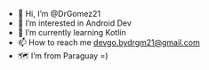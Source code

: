 - 👋 Hi, I’m @DrGomez21
- 👀 I’m interested in Android Dev
- 🌱 I’m currently learning Kotlin
- 📫 How to reach me devgo.bydrgm21@gmail.com
- 🗺 I’m from Paraguay =)

<!---
DrGomez21/DrGomez21 is a ✨ special ✨ repository because its `README.md` (this file) appears on your GitHub profile.
You can click the Preview link to take a look at your changes.
--->
